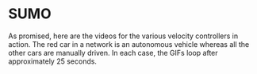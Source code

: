 # SUMO 
As promised, here are the videos for the various velocity controllers in action. The red car in a network is an autonomous vehicle whereas all the other cars are manually driven. In each case, the GIFs loop after approximately 25 seconds.
